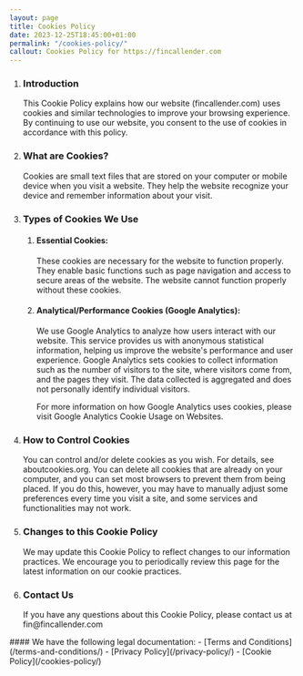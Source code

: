 ```yaml
---
layout: page
title: Cookies Policy
date: 2023-12-25T18:45:00+01:00
permalink: "/cookies-policy/"
callout: Cookies Policy for https://fincallender.com
---
```

<section id="pointers" class="fin-Pointers">
    <ol class="fin-Pointers_List">
      <li class="fin-Pointer">
        <h3 class="fin-Pointer_Title">Introduction</h3>
        <p class="fin-Pointer_Content">This Cookie Policy explains how our website (fincallender.com) uses cookies and similar technologies to improve your browsing experience. By continuing to use our website, you consent to the use of cookies in accordance with this policy.</p>
      </li>
      <li class="fin-Pointer">
        <h3 class="fin-Pointer_Title">What are Cookies?</h3>
        <p class="fin-Pointer_Content">Cookies are small text files that are stored on your computer or mobile device when you visit a website. They help the website recognize your device and remember information about your visit.</p>
      </li>
      <li class="fin-Pointer">
        <h3 class="fin-Pointer_Title">Types of Cookies We Use</h3>
        <p class="fin-Pointer_Content"></p>
        <ol class="fin-Pointers_SubList">  
          <li class="fin-Pointer-sublist">
            <h4 class="fin-Pointer_Title">Essential Cookies:</h4>
            <p class="fin-Pointer_Content">These cookies are necessary for the website to function properly. They enable basic functions such as page navigation and access to secure areas of the website. The website cannot function properly without these cookies.</p>
          </li>
          <li class="fin-Pointer-sublist">
            <h4 class="fin-Pointer_Title">Analytical/Performance Cookies (Google Analytics):</h4>
            <p class="fin-Pointer_Content">We use Google Analytics to analyze how users interact with our website. This service provides us with anonymous statistical information, helping us improve the website's performance and user experience. Google Analytics sets cookies to collect information such as the number of visitors to the site, where visitors come from, and the pages they visit. The data collected is aggregated and does not personally identify individual visitors.</p>
            <p class="fin-Pointer_Content">For more information on how Google Analytics uses cookies, please visit Google Analytics Cookie Usage on Websites.</p>
          </li>
        </ol>     
      </li>
      <li class="fin-Pointer">
        <h3 class="fin-Pointer_Title">How to Control Cookies</h3>
        <p class="fin-Pointer_Content">You can control and/or delete cookies as you wish. For details, see aboutcookies.org. You can delete all cookies that are already on your computer, and you can set most browsers to prevent them from being placed. If you do this, however, you may have to manually adjust some preferences every time you visit a site, and some services and functionalities may not work.</p>
      </li>
      <li class="fin-Pointer">
        <h3 class="fin-Pointer_Title">Changes to this Cookie Policy</h3>
        <p class="fin-Pointer_Content">We may update this Cookie Policy to reflect changes to our information practices. We encourage you to periodically review this page for the latest information on our cookie practices.</p>
      </li>
      <li class="fin-Pointer">
        <h3 class="fin-Pointer_Title">Contact Us</h3>
        <p class="fin-Pointer_Content">If you have any questions about this Cookie Policy, please contact us at fin@fincallender.com</p>
      </li>
    </ol>
  </section>
#### We have the following legal documentation:
- [Terms and Conditions](/terms-and-conditions/)
- [Privacy Policy](/privacy-policy/)
- [Cookie Policy](/cookies-policy/)